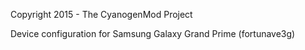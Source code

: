 Copyright 2015 - The CyanogenMod Project

Device configuration for Samsung Galaxy Grand Prime (fortunave3g)
